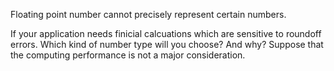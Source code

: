 Floating point number cannot precisely represent certain numbers.

If your application needs finicial calcuations which are sensitive to roundoff errors. Which kind of number type will you choose? And why? Suppose that the computing performance is not a major consideration.